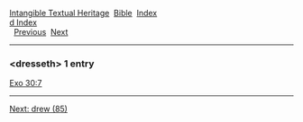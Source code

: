 [Intangible Textual Heritage](../../index)  [Bible](../index) 
[Index](index)   
[d Index](_d_)  
  [Previous](c03386)  [Next](c03388) 

------------------------------------------------------------------------

### &lt;dresseth&gt; 1 entry

[Exo 30:7](../kjv/exo030.htm#007)  

------------------------------------------------------------------------

[Next: drew (85)](c03388)
